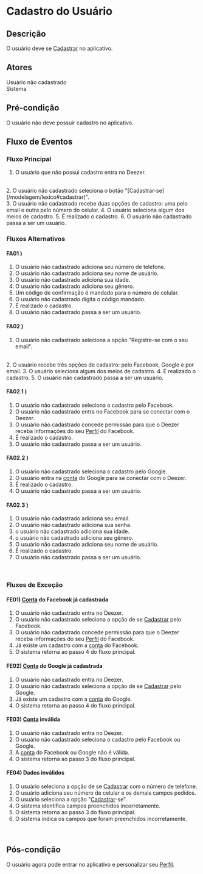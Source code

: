 #  Cadastro do Usuário
<div class="line"></div>

##  Descrição

O usuário deve se [Cadastrar](/modelagem/lexico#cadastrar) no aplicativo.

##  Atores

Usuário não cadastrado
<br>
Sistema

##  Pré-condição

O usuário não deve possuir cadastro no aplicativo.

##  Fluxo de Eventos

### Fluxo Principal
1. O usuário que não possui cadastro entra no Deezer.
<br>
2. O usuário não cadastrado seleciona o botão "[Cadastrar-se](/modelagem/lexico#cadastrar)".
<br>
3. O usuário não cadastrado recebe duas opções de cadastro: uma pelo email e outra pelo número do celular.
4. O usuário seleciona algum dos meios de cadastro.
5. É realizado o cadastro.
6. O usuário não cadastrado passa a ser um usuário.
<br>

### Fluxos Alternativos 

#### FA01 )

1. O usuário não cadastrado adiciona seu número de telefone.
2. O usuário não cadastrado adiciona seu nome de usuário.
3. O usuário não cadastrado adiciona sua idade.
4. O usuário não cadastrado adiciona seu gênero.
5. Um código de confirmação é mandado para o número de celular.
6. O usuário não cadastrado digita o código mandado.
7. É realizado o cadastro.
8. O usuário não cadastrado passa a ser um usuário.

#### FA02 )

1. O usuário não cadastrado seleciona a opção "Registre-se com o seu email".
<br>
2. O usuário recebe três opções de cadastro: pelo Facebook, Google e por email.
3. O usuário seleciona algum dos meios de cadastro.
4. É realizado o cadastro.
5. O usuário não cadastrado passa a ser um usuário.


#### FA02.1 )

1. O usuário não cadastrado seleciona o cadastro pelo Facebook.
2. O usuário não cadastrado entra no Facebook para se conectar com o Deezer.
3. O usuário não cadastrado concede permissão para que o Deezer receba informações do seu [Perfil](/modelagem/lexico#perfil) do Facebook.
4. É realizado o cadastro.
5. O usuário não cadastrado passa a ser um usuário.

#### FA02.2 )

1. O usuário não cadastrado seleciona o cadastro pelo Google.
2. O usuário entra na [conta](/modelagem/lexico#conta) do Google para se conectar com o Deezer.
3. É realizado o cadastro.
4. O usuário não cadastrado passa a ser um usuário.

#### FA02.3 )

1. O usuário não cadastrado adiciona seu email.
2. O usuário não cadastrado adiciona sua senha.
3. o usuário não cadastrado adiciona sua idade.
4. o usuário não cadastrado adiciona seu gênero.
5. O usuário não cadastrado adiciona seu nome de usuário.
6. É realizado o cadastro.
7. O usuário não cadastrado passa a ser um usuário.
<br>

### Fluxos de Exceção  

#### FE01) [Conta](/modelagem/lexico#conta) do Facebook já cadastrada

1. O usuário não cadastrado entra no Deezer.
2. O usuário não cadastrado seleciona a opção de se [Cadastrar](/modelagem/lexico#cadastrar) pelo Facebook.
3. O usuário não cadastrado concede permissão para que o Deezer receba informações do seu [Perfil](/modelagem/lexico#perfil) do Facebook.
4. Já existe um cadastro com a [conta](/modelagem/lexico#conta) do Facebook.
5. O sistema retorna ao passo 4 do fluxo principal.

#### FE02) [Conta](/modelagem/lexico#conta) do Google já cadastrada

1. O usuário não cadastrado entra no Deezer.
2. O usuário não cadastrado seleciona a opção de se [Cadastrar](/modelagem/lexico#cadastrar) pelo Google.
4. Já existe um cadastro com a [conta](/modelagem/lexico#conta) do Google.
5. O sistema retorna ao passo 4 do fluxo principal.

#### FE03) [Conta](/modelagem/lexico#conta) inválida
1. O usuário não cadastrado entra no Deezer.
2. O usuário não cadastrado seleciona o cadastro pelo Facebook ou Google.
3. A [conta](/modelagem/lexico#conta) do Facebook ou Google não é válida.
4. O sistema retorna ao passo 3 do fluxo principal.



#### FE04) Dados inválidos
1. O usuário seleciona a opção de se [Cadastrar](/modelagem/lexico#cadastrar) com o número de telefone.
2. O usuário adiciona seu número de celular e os demais campos pedidos.
3. O usuário seleciona a opção "[Cadastrar](/modelagem/lexico#cadastrar)-se".
4. O sistema identifica campos preenchidos incorretamente.
5. O sistema retorna ao passo 3 do fluxo principal.
6. O sistema indica os campos que foram preenchidos incorretamente.

<br>

## Pós-condição
O usuário agora pode entrar no aplicativo e personalizar seu [Perfil](/modelagem/lexico#perfil). 

